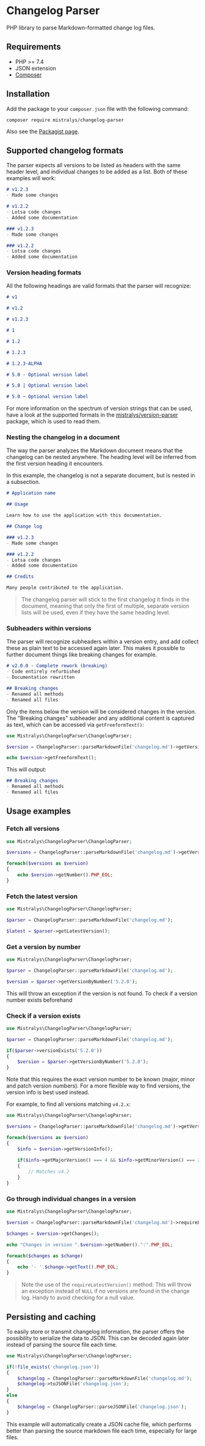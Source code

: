 # Changelog Parser

PHP library to parse Markdown-formatted change log files.

## Requirements

- PHP >= 7.4
- JSON extension
- [Composer](https://getcomposer.org)

## Installation

Add the package to your `composer.json` file with the following command:

```shell
composer require mistralys/changelog-parser
```

Also see the [Packagist page](https://packagist.org/packages/mistralys/changelog-parser).

## Supported changelog formats

The parser expects all versions to be listed as headers with the same
header level, and individual changes to be added as a list. Both of 
these examples will work:

```markdown
# v1.2.3
- Made some changes

# v1.2.2
- Lotsa code changes
- Added some documentation
```

```markdown
### v1.2.3
- Made some changes

### v1.2.2
- Lotsa code changes
- Added some documentation
```

### Version heading formats

All the following headings are valid formats that the parser will recognize:

```markdown
# v1

# v1.2

# v1.2.3

# 1

# 1.2

# 1.2.3

# 1.2.3-ALPHA

# 5.0 - Optional version label

# 5.0 | Optional version label

# 5.0 ~ Optional version label
```

For more information on the spectrum of version strings that can be used,
have a look at the supported formats in the [mistralys/version-parser](https://github.com/Mistralys/version-parser#supported-version-strings) 
package, which is used to read them. 

### Nesting the changelog in a document

The way the parser analyzes the Markdown document means that the
changelog can be nested anywhere. The heading level will be inferred
from the first version heading it encounters.

In this example, the changelog is not a separate document, but is
nested in a subsection. 

```markdown
# Application name

## Usage

Learn how to use the application with this documentation.

## Change log

### v1.2.3
- Made some changes

### v1.2.2
- Lotsa code changes
- Added some documentation

## Credits

Many people contributed to the application.
```

> The changelog parser will stick to the first changelog it finds in
> the document, meaning that only the first of multiple, separate 
> version lists will be used, even if they have the same heading level. 

### Subheaders within versions

The parser will recognize subheaders within a version entry, and add
collect these as plain text to be accessed again later. This makes it
possible to further document things like breaking changes for example.

```markdown
# v2.0.0 - Complete rework (breaking)
- Code entirely refurbished
- Documentation rewritten

## Breaking changes
- Renamed all methods
- Renamed all files
```

Only the items below the version will be considered changes in the
version. The "Breaking changes" subheader and any additional content
is captured as text, which can be accessed via `getFreeformText()`:

```php
use Mistralys\ChangelogParser\ChangelogParser;

$version = ChangelogParser::parseMarkdownFile('changelog.md')->getVersionByNumber('2.0.0');

echo $version->getFreeformText();
```

This will output:

```markdown
## Breaking changes
- Renamed all methods
- Renamed all files
```

## Usage examples

### Fetch all versions

```php
use Mistralys\ChangelogParser\ChangelogParser;

$versions = ChangelogParser::parseMarkdownFile('changelog.md')->getVersions();

foreach($versions as $version)
{
    echo $version->getNumber().PHP_EOL;
}
```

### Fetch the latest version

```php
use Mistralys\ChangelogParser\ChangelogParser;

$parser = ChangelogParser::parseMarkdownFile('changelog.md');

$latest = $parser->getLatestVersion();
```

### Get a version by number

```php
use Mistralys\ChangelogParser\ChangelogParser;

$parser = ChangelogParser::parseMarkdownFile('changelog.md');

$version = $parser->getVersionByNumber('5.2.0');
```

This will throw an exception if the version is not found. To check if a
version number exists beforehand

### Check if a version exists

```php
use Mistralys\ChangelogParser\ChangelogParser;

$parser = ChangelogParser::parseMarkdownFile('changelog.md');

if($parser->versionExists('5.2.0'))
{
    $version = $parser->getVersionByNumber('5.2.0');
}
```

Note that this requires the exact version number to be known (major, minor 
and patch version numbers). For a more flexible way to find versions, the 
version info is best used instead. 

For example, to find all versions matching `v4.2.x`:

```php
use Mistralys\ChangelogParser\ChangelogParser;

$versions = ChangelogParser::parseMarkdownFile('changelog.md')->getVersions();

foreach($versions as $version)
{
    $info = $version->getVersionInfo();
    
    if($info->getMajorVersion() === 4 && $info->getMinorVersion() === 2) 
    {
        // Matches v4.2
    }
}
```

### Go through individual changes in a version

```php
use Mistralys\ChangelogParser\ChangelogParser;

$version = ChangelogParser::parseMarkdownFile('changelog.md')->requireLatestVersion();

$changes = $version->getChanges();

echo "Changes in version ".$version->getNumber().":".PHP_EOL;

foreach($changes as $change)
{
    echo '- '.$change->getText().PHP_EOL;
}
```

> Note the use of the `requireLatestVersion()` method: This will throw
> an exception instead of `NULL` if no versions are found in the 
> change log. Handy to avoid checking for a null value.
 
## Persisting and caching

To easily store or transmit changelog information, the parser offers the
possibility to serialize the data to JSON. This can be decoded again later
instead of parsing the source file each time.

```php
use Mistralys\ChangelogParser\ChangelogParser;

if(!file_exists('changelog.json'))
{
    $changelog = ChangelogParser::parseMarkdownFile('changelog.md');
    $changelog->toJSONFile('changelog.json');
}
else
{
    $changelog = ChangelogParser::parseJSONFile('changelog.json');
}
```

This example will automatically create a JSON cache file, which performs
better than parsing the source markdown file each time, especially for large
files. 
